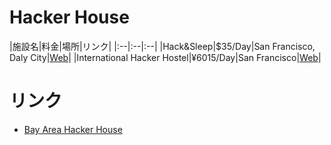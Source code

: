 # Hacker House

|施設名|料金|場所|リンク|
|:--|:--|:--|
|Hack&Sleep|$35/Day|San Francisco, Daly City|[Web](http://www.hacknsleep.com/)|
|International Hacker Hostel|¥6015/Day|San Francisco|[Web](https://www.airbnb.jp/rooms/1821335?sug=50)|

# リンク

* [Bay Area Hacker House](https://medium.com/@hackingedu/hacker-houses-4b667eea4488#.47zlhghho)